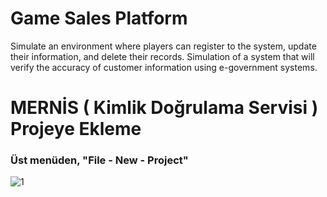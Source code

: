 # Game Sales Platform
Simulate an environment where players can register to the system, update their information, and delete their records. Simulation of a system that will verify the accuracy of customer information using e-government systems.
 
 # MERNİS ( Kimlik Doğrulama Servisi ) Projeye Ekleme
 
 ### Üst menüden, "File - New - Project"
 ![1](https://user-images.githubusercontent.com/36954450/117125843-bbae4680-ada2-11eb-86aa-893b1e3a1064.png)
 
